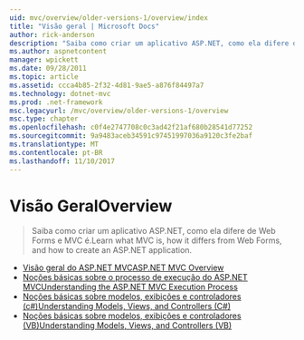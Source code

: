 ```yaml
---
uid: mvc/overview/older-versions-1/overview/index
title: "Visão geral | Microsoft Docs"
author: rick-anderson
description: "Saiba como criar um aplicativo ASP.NET, como ela difere de Web Forms e MVC é."
ms.author: aspnetcontent
manager: wpickett
ms.date: 09/28/2011
ms.topic: article
ms.assetid: ccca4b85-2f32-4d81-9ae5-a876f84497a7
ms.technology: dotnet-mvc
ms.prod: .net-framework
msc.legacyurl: /mvc/overview/older-versions-1/overview
msc.type: chapter
ms.openlocfilehash: c0f4e2747708c0c3ad42f21af680b28541d77252
ms.sourcegitcommit: 9a9483aceb34591c97451997036a9120c3fe2baf
ms.translationtype: MT
ms.contentlocale: pt-BR
ms.lasthandoff: 11/10/2017
---
```

<a name="overview"></a><span data-ttu-id="6a212-103">Visão Geral</span><span class="sxs-lookup"><span data-stu-id="6a212-103">Overview</span></span>
====================
> <span data-ttu-id="6a212-104">Saiba como criar um aplicativo ASP.NET, como ela difere de Web Forms e MVC é.</span><span class="sxs-lookup"><span data-stu-id="6a212-104">Learn what MVC is, how it differs from Web Forms, and how to create an ASP.NET application.</span></span>


- [<span data-ttu-id="6a212-105">Visão geral do ASP.NET MVC</span><span class="sxs-lookup"><span data-stu-id="6a212-105">ASP.NET MVC Overview</span></span>](asp-net-mvc-overview.md)
- [<span data-ttu-id="6a212-106">Noções básicas sobre o processo de execução do ASP.NET MVC</span><span class="sxs-lookup"><span data-stu-id="6a212-106">Understanding the ASP.NET MVC Execution Process</span></span>](understanding-the-asp-net-mvc-execution-process.md)
- [<span data-ttu-id="6a212-107">Noções básicas sobre modelos, exibições e controladores (c#)</span><span class="sxs-lookup"><span data-stu-id="6a212-107">Understanding Models, Views, and Controllers (C#)</span></span>](understanding-models-views-and-controllers-cs.md)
- [<span data-ttu-id="6a212-108">Noções básicas sobre modelos, exibições e controladores (VB)</span><span class="sxs-lookup"><span data-stu-id="6a212-108">Understanding Models, Views, and Controllers (VB)</span></span>](understanding-models-views-and-controllers-vb.md)
